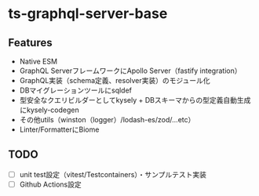 # ts-graphql-server-base

## Features

- Native ESM
- GraphQL ServerフレームワークにApollo Server（fastify integration）
- GraphQL実装（schema定義、resolver実装）のモジュール化
- DBマイグレーションツールにsqldef
- 型安全なクエリビルダーとしてkysely + DBスキーマからの型定義自動生成にkysely-codegen
- その他utils（winston（logger）/lodash-es/zod/...etc）
- Linter/FormatterにBiome

## TODO
- [ ] unit test設定（vitest/Testcontainers）・サンプルテスト実装
- [ ] Github Actions設定
